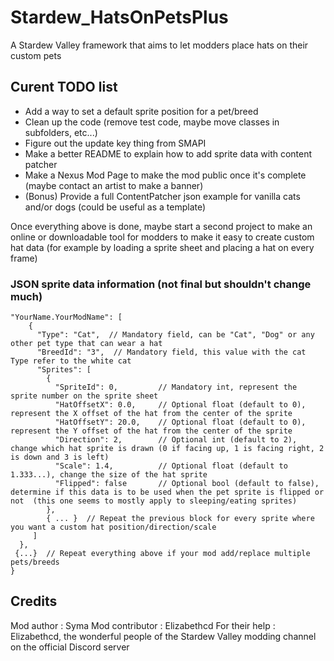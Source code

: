 # Stardew_HatsOnPetsPlus
A Stardew Valley framework that aims to let modders place hats on their custom pets

## Curent TODO list

- Add a way to set a default sprite position for a pet/breed
- Clean up the code (remove test code, maybe move classes in subfolders, etc...)
- Figure out the update key thing from SMAPI
- Make a better README to explain how to add sprite data with content patcher
- Make a Nexus Mod Page to make the mod public once it's complete (maybe contact an artist to make a banner)
- (Bonus) Provide a full ContentPatcher json example for vanilla cats and/or dogs (could be useful as a template)

Once everything above is done, maybe start a second project to make an online or downloadable tool for modders to make it easy to create custom hat data (for example by loading a sprite sheet and placing a hat on every frame) 

### JSON sprite data information (not final but shouldn't change much)

```
"YourName.YourModName": [
    {
      "Type": "Cat",  // Mandatory field, can be "Cat", "Dog" or any other pet type that can wear a hat
      "BreedId": "3",  // Mandatory field, this value with the cat Type refer to the white cat
      "Sprites": [
        {
          "SpriteId": 0,         // Mandatory int, represent the sprite number on the sprite sheet
          "HatOffsetX": 0.0,     // Optional float (default to 0), represent the X offset of the hat from the center of the sprite
          "HatOffsetY": 20.0,    // Optional float (default to 0), represent the Y offset of the hat from the center of the sprite
          "Direction": 2,        // Optional int (default to 2), change which hat sprite is drawn (0 if facing up, 1 is facing right, 2 is down and 3 is left)
          "Scale": 1.4,          // Optional float (default to 1.333...), change the size of the hat sprite
          "Flipped": false       // Optional bool (default to false), determine if this data is to be used when the pet sprite is flipped or not  (this one seems to mostly apply to sleeping/eating sprites)
        },
        { ... }  // Repeat the previous block for every sprite where you want a custom hat position/direction/scale
     ]
  },
 {...}  // Repeat everything above if your mod add/replace multiple pets/breeds
}
```

## Credits

Mod author : Syma
Mod contributor : Elizabethcd
For their help : Elizabethcd, the wonderful people of the Stardew Valley modding channel on the official Discord server